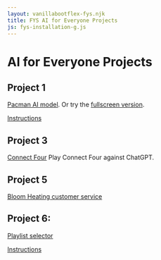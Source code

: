 ```yaml
---
layout: vanillabootflex-fys.njk
title: FYS AI for Everyone Projects
js: fys-installation-g.js
---
```


# AI for Everyone Projects

## Project 1

[Pacman AI model](https://editor.p5js.org/ryanpdwyer/sketches/Q2VZU2k_1). Or try the [fullscreen version](https://editor.p5js.org/ryanpdwyer/sketches/Q2VZU2k_1).

[Instructions](https://mountunion-my.sharepoint.com/:w:/g/personal/blakesr2024_mountunion_edu/EWsz7ysardJHv3MhSUnuPtgB827ig7ADqExliaFBD9zIjA?e=BeVpqu)

## Project 3

[Connect Four](https://crimson-grizzled-father.glitch.me/) Play Connect Four against ChatGPT.

## Project 5

[Bloom Heating customer service](https://crimson-grizzled-father.glitch.me/)

## Project 6: 

[Playlist selector](https://mountunion-my.sharepoint.com/:w:/g/personal/rainielv2024_mountunion_edu/EawoODkyTDtOqGFifFxjHGQBMHMf12UZljsxRfG3RhuvVw?e=RNlovC) 

[Instructions](https://mountunion-my.sharepoint.com/:w:/g/personal/rainielv2024_mountunion_edu/EawoODkyTDtOqGFifFxjHGQBMHMf12UZljsxRfG3RhuvVw?e=RNlovC)

